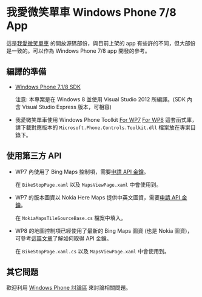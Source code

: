 # 我愛微笑單車 Windows Phone 7/8 App

這是[我愛微笑單車](http://www.windowsphone.com/s?appid=5daef5c9-8ec6-4af7-8828-ae63982e093c) 的開放源碼部份，與目前上架的 app 有些許的不同，但大部份是一致的。可以作為 Windows Phone 7/8 app 開發的參考。

## 編譯的準備

  * [Windows Phone 7.1/8 SDK](http://dev.windowsphone.com/downloadsdk)

    注意: 本專案是在 Windows 8 並使用 Visual Studio 2012 所編譯。(SDK 內含 Visual Studio Express 版本，可相容)

  * 我愛微笑單車使用 Windows Phone Toolkit [For WP7](http://silverlight.codeplex.com/) [For WP8](http://phone.codeplex.com/) 這套函式庫，請下載對應版本的 ``Microsoft.Phone.Controls.Toolkit.dll`` 檔案放在專案目錄下。

## 使用第三方 API

  * WP7 內使用了 Bing Maps 控制項，需要[申請 API 金鑰](http://www.microsoft.com/maps/developers/mobile.aspx)。

    在 ``BikeStopPage.xaml`` 以及 ``MapsViewPage.xaml`` 中會使用到。

  * WP7 的版本圖資以 Nokia Here Maps 提供中英文圖資，需要[申請 API 金鑰](http://www.microsoft.com/maps/developers/mobile.aspx)。

    在 ``NokiaMapsTileSourceBase.cs`` 檔案中填入。

  * WP8 的地圖控制項已經使用了最新的 Bing Maps 圖資 (也是 Nokia 圖資)，可參考[這篇文章](http://msdn.microsoft.com/en-us/library/windowsphone/develop/jj207033.aspx)了解如何取得 API 金鑰。

    在 ``BikeStopPage.xaml.cs`` 以及 ``MapsViewPage.xaml`` 中會使用到。

## 其它問題

歡迎利用 [Windows Phone 討論區](http://social.msdn.microsoft.com/Forums/zh-tw/category/windowsphoneappszhtw) 來討論相關問題。
